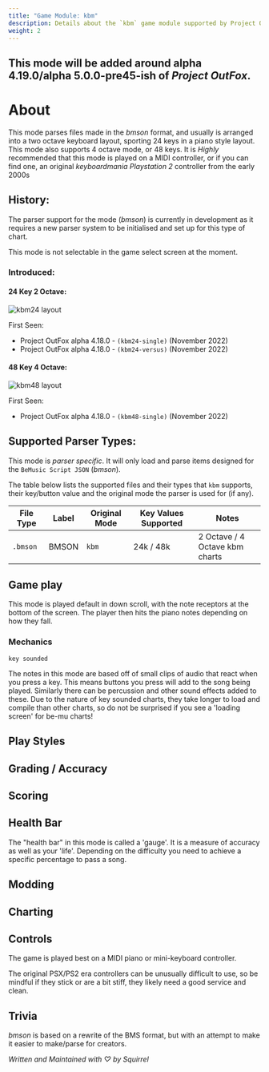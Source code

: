 ```yaml
---
title: "Game Module: kbm"
description: Details about the `kbm` game module supported by Project OutFox.
weight: 2
---
```



<!--
insert picture of gameplay 
-->

## This mode will be added around alpha 4.19.0/alpha 5.0.0-pre45-ish of _Project OutFox_.


# About

This mode parses files made in the _bmson_ format, and usually is arranged into a two octave keyboard layout, sporting 24 keys in a piano style layout. This mode also supports 4 octave mode, or 48 keys. It is _Highly_ recommended that this mode is played on a MIDI controller, or if you can find one, an original _keyboardmania_ _Playstation 2_ controller from the early 2000s

## History:

The parser support for the mode (_bmson_) is currently in development as it requires a new parser system to be initialised and set up for this type of chart.

This mode is not selectable in the game select screen at the moment.

### Introduced:

#### 24 Key 2 Octave:
![kbm24 layout](/user-guide/kbm24.png)

First Seen:
 * Project OutFox alpha 4.18.0 - ``(kbm24-single)`` (November 2022)
 * Project OutFox alpha 4.18.0 - ``(kbm24-versus)`` (November 2022)

#### 48 Key 4 Octave:
![kbm48 layout](/user-guide/kbm48.png)

First Seen:
 * Project OutFox alpha 4.18.0 - ``(kbm48-single)`` (November 2022)



## Supported Parser Types:
This mode is _parser specific_. It will only load and parse items designed for the `BeMusic Script JSON` (_bmson_).

The table below lists the supported files and their types that ``kbm`` supports, their key/button value and the original mode the parser is used for (if any).

File Type|Label|Original Mode|Key Values Supported|Notes 
------------|-------------|-------------|-------------|-------------|
 ``.bmson`` | BMSON | ``kbm`` | 24k / 48k | 2 Octave / 4 Octave kbm charts

## Game play

This mode is played default in down scroll, with the note receptors at the bottom of the screen. The player then hits the piano notes depending on how they fall.

### Mechanics

``key sounded`` 

The notes in this mode are based off of small clips of audio that react when you press a key. This means buttons you press will add to the song being played. Similarly there can be percussion and other sound effects added to these. Due to the nature of key sounded charts, they take longer to load and compile than other charts, so do not be surprised if you see a 'loading screen' for be-mu charts!

## Play Styles

## Grading / Accuracy

## Scoring

## Health Bar

The "health bar" in this mode is called a 'gauge'. It is a measure of accuracy as well as your 'life'. Depending on the difficulty you need to achieve a specific percentage to pass a song.

## Modding

## Charting

## Controls

The game is played best on a MIDI piano or mini-keyboard controller. 

The original PSX/PS2 era controllers can be unusually difficult to use, so be mindful if they stick or are a bit stiff, they likely need a good service and clean.

## Trivia

_bmson_ is based on a rewrite of the BMS format, but with an attempt to make it easier to make/parse for creators.

_Written and Maintained with ♡ by Squirrel_